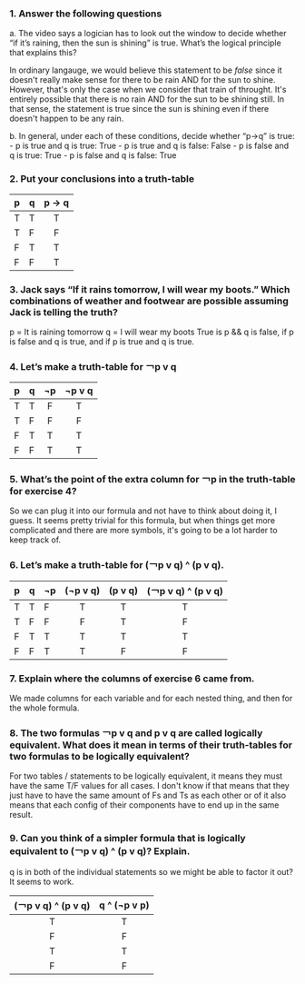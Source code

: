 ### 1. Answer the following questions

a. The video says a logician has to look out the window to decide whether “if it’s raining, then the sun is shining” is true. What’s the logical principle that explains this?

In ordinary langauge, we would believe this statement to be *false* since it doesn't really make sense for there to be rain AND for the sun to shine. However, that's only the case when we consider that train of throught. It's entirely possible that there is no rain AND for the sun to be shining still. In that sense, the statement is true since the sun is shining even if there doesn't happen to be any rain. 

b. In general, under each of these conditions, decide whether “p→q” is true:
    - p is true and q is true: True
    - p is true and q is false: False
    - p is false and q is true: True
    - p is false and q is false: True

### 2. Put your conclusions into a truth-table

|p|q|p -> q|
|-|-|:------:|
|T|T|T|
|T|F|F|
|F|T|T|
|F|F|T|

### 3. Jack says “If it rains tomorrow, I will wear my boots.” Which combinations of weather and footwear are possible assuming Jack is telling the truth?

p = It is raining tomorrow
q = I will wear my boots
True is p && q is false, if p is false and q is true, and if p is true and q is true.

### 4. Let’s make a truth-table for ￢p v q

|p|q|¬p|¬p v q|
|-|-|:-:|:---:|
|T|T|F|T|
|T|F|F|F|
|F|T|T|T|
|F|F|T|T|

### 5. What’s the point of the extra  column for ￢p in the truth-table for exercise 4?

So we can plug it into our formula and not have to think about doing it, I guess. It seems pretty trivial for this formula, but when things get more complicated and there are more symbols, it's going to be a lot harder to keep track of.

### 6. Let’s make a truth-table for (￢p v q) ^ (p v q).

|p|q|¬p|(¬p v q)|(p v q)|(￢p v q) ^ (p v q)|
|-|-|--|:------:|:-----:|:-----------------:|
|T|T|F|T|T|T|
|T|F|F|F|T|F|
|F|T|T|T|T|T|
|F|F|T|T|F|F|

### 7. Explain where the columns of exercise 6 came from.

We made columns for each variable and for each nested thing, and then for the whole formula.

### 8. The two formulas ￢p v q and p v q are called logically equivalent. What does it mean in terms of their truth-tables for two formulas to be logically equivalent?

For two tables / statements to be logically equivalent, it means they must have the same T/F values for all cases. I don't know if that means that they just have to have the same amount of Fs and Ts as each other or of it also means that each config of their components have to end up in the same result. 

### 9. Can you think of a simpler formula that is logically equivalent to (￢p v q) ^ (p v q)? Explain.

q is in both of the individual statements so we might be able to factor it out? It seems to work.

|(￢p v q) ^ (p v q)|q ^ (¬p v p)|
|:-----------------:|:----------:|
|T|T|
|F|F|
|T|T|
|F|F|